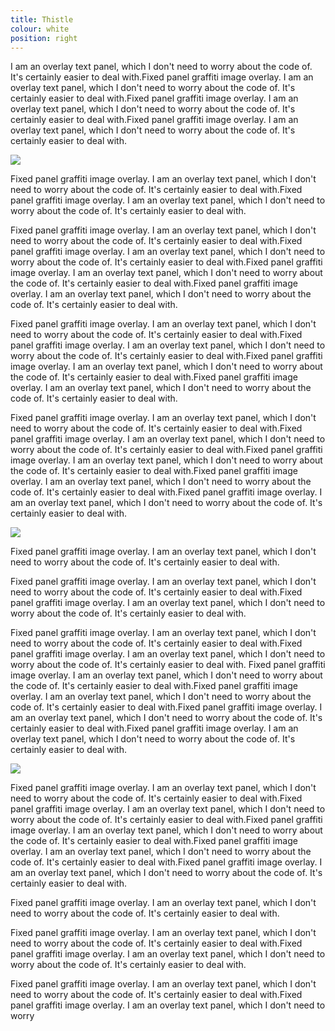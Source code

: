 ```yaml
---
title: Thistle
colour: white
position: right
---
```


I am an overlay text panel, which I don't need to worry about the code of.
It's certainly easier to deal with.Fixed panel graffiti image overlay. I am an overlay text panel, which I don't need to worry about the code of.  It's certainly easier to deal with.Fixed panel graffiti image overlay. I am an overlay text panel, which I don't need to worry about the code of.  It's certainly easier to deal with.Fixed panel graffiti image overlay. I am an overlay text panel, which I don't need to worry about the code of.  It's certainly easier to deal with.

<img src="http://placekitten.com/300/200">

Fixed panel graffiti image overlay. I am an overlay text panel, which I don't need to worry about the code of.  It's certainly easier to deal with.Fixed panel graffiti image overlay. I am an overlay text panel, which I don't need to worry about the code of.  It's certainly easier to deal with.

Fixed panel graffiti image overlay. I am an overlay text panel, which I don't need to worry about the code of.  It's certainly easier to deal with.Fixed panel graffiti image overlay. I am an overlay text panel, which I don't need to worry about the code of.  It's certainly easier to deal with.Fixed panel graffiti image overlay. I am an overlay text panel, which I don't need to worry about the code of.  It's certainly easier to deal with.Fixed panel graffiti image overlay. I am an overlay text panel, which I don't need to worry about the code of.  It's certainly easier to deal with.


Fixed panel graffiti image overlay. I am an overlay text panel, which I don't need to worry about the code of.  It's certainly easier to deal with.Fixed panel graffiti image overlay. I am an overlay text panel, which I don't need to worry about the code of.  It's certainly easier to deal with.Fixed panel graffiti image overlay. I am an overlay text panel, which I don't need to worry about the code of.  It's certainly easier to deal with.Fixed panel graffiti image overlay. I am an overlay text panel, which I don't need to worry about the code of.  It's certainly easier to deal with.


Fixed panel graffiti image overlay. I am an overlay text panel, which I don't need to worry about the code of.  It's certainly easier to deal with.Fixed panel graffiti image overlay. I am an overlay text panel, which I don't need to worry about the code of.  It's certainly easier to deal with.Fixed panel graffiti image overlay. I am an overlay text panel, which I don't need to worry about the code of.  It's certainly easier to deal with.Fixed panel graffiti image overlay. I am an overlay text panel, which I don't need to worry about the code of.  It's certainly easier to deal with.Fixed panel graffiti image overlay. I am an overlay text panel, which I don't need to worry about the code of.  It's certainly easier to deal with.

<img src="http://placekitten.com/300/200">

Fixed panel graffiti image overlay. I am an overlay text panel, which I don't need to worry about the code of.  It's certainly easier to deal with.

Fixed panel graffiti image overlay. I am an overlay text panel, which I don't need to worry about the code of.  It's certainly easier to deal with.Fixed panel graffiti image overlay. I am an overlay text panel, which I don't need to worry about the code of.  It's certainly easier to deal with.

Fixed panel graffiti image overlay. I am an overlay text panel, which I don't need to worry about the code of.  It's certainly easier to deal with.Fixed panel graffiti image overlay. I am an overlay text panel, which I don't need to worry about the code of.  It's certainly easier to deal with.
Fixed panel graffiti image overlay. I am an overlay text panel, which I don't need to worry about the code of.  It's certainly easier to deal with.Fixed panel graffiti image overlay. I am an overlay text panel, which I don't need to worry about the code of.  It's certainly easier to deal with.Fixed panel graffiti image overlay. I am an overlay text panel, which I don't need to worry about the code of.  It's certainly easier to deal with.Fixed panel graffiti image overlay. I am an overlay text panel, which I don't need to worry about the code of.  It's certainly easier to deal with.

<img src="http://placekitten.com/300/200">

Fixed panel graffiti image overlay. I am an overlay text panel, which I don't need to worry about the code of.  It's certainly easier to deal with.Fixed panel graffiti image overlay. I am an overlay text panel, which I don't need to worry about the code of.  It's certainly easier to deal with.Fixed panel graffiti image overlay. I am an overlay text panel, which I don't need to worry about the code of.  It's certainly easier to deal with.Fixed panel graffiti image overlay. I am an overlay text panel, which I don't need to worry about the code of.  It's certainly easier to deal with.Fixed panel graffiti image overlay. I am an overlay text panel, which I don't need to worry about the code of.  It's certainly easier to deal with.

Fixed panel graffiti image overlay. I am an overlay text panel, which I don't need to worry about the code of.  It's certainly easier to deal with.

Fixed panel graffiti image overlay. I am an overlay text panel, which I don't need to worry about the code of.  It's certainly easier to deal with.Fixed panel graffiti image overlay. I am an overlay text panel, which I don't need to worry about the code of.  It's certainly easier to deal with.

Fixed panel graffiti image overlay. I am an overlay text panel, which I don't need to worry about the code of.  It's certainly easier to deal with.Fixed panel graffiti image overlay. I am an overlay text panel, which I don't need to worry